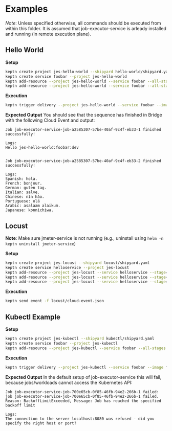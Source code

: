 # Examples

*Note*: Unless specified otherwise, all commands should be executed from within this folder. It is assumed that job-executor-service is arleady installed and running (in remote execution plane).

## Hello World

**Setup**
```bash
keptn create project jes-hello-world --shipyard hello-world/shipyard.yaml
keptn create service foobar --project jes-hello-world
keptn add-resource --project jes-hello-world --service foobar --all-stages --resource hello-world/job-config.yaml --resourceUri job/config.yaml
keptn add-resource --project jes-hello-world --service foobar --all-stages --resource hello-world/greetings.txt --resourceUri greetings.txt
```

**Execution**
```bash
keptn trigger delivery --project jes-hello-world --service foobar --image foobar:1.2.3
```

**Expected Output**
You should see that the sequence has finished in Bridge with the following Cloud Event and output:

```
Job job-executor-service-job-a2585307-57be-40af-9c4f-eb33-1 finished successfully!

Logs:
Hello jes-hello-world:foobar:dev


Job job-executor-service-job-a2585307-57be-40af-9c4f-eb33-2 finished successfully!

Logs:
Spanish: hola.
French: bonjour.
German: guten tag.
Italian: salve.
Chinese: nǐn hǎo.
Portuguese: olá
Arabic: asalaam alaikum.
Japanese: konnichiwa.
```

## Locust

**Note**: Make sure jmeter-service is not running (e.g., uninstall using `helm -n keptn uninstall jmeter-service`)

**Setup**
```bash
keptn create project jes-locust --shipyard locust/shipyard.yaml
keptn create service helloservice --project jes-locust
keptn add-resource --project jes-locust --service helloservice --stage=qa --resource locust/job-config.yaml --resourceUri job/config.yaml
keptn add-resource --project jes-locust --service helloservice --stage=qa --resource locust/basic.py
keptn add-resource --project jes-locust --service helloservice --stage=qa --resource locust/locust.conf
```

**Execution**
```bash
keptn send event -f locust/cloud-event.json
```



## Kubectl Example

**Setup**
```bash
keptn create project jes-kubectl --shipyard kubectl/shipyard.yaml
keptn create service foobar --project jes-kubectl
keptn add-resource --project jes-kubectl --service foobar --all-stages --resource kubectl/job-config.yaml --resourceUri job/config.yaml
```

**Execution**
```bash
keptn trigger delivery --project jes-kubectl --service foobar --image foobar:1.2.3
```

**Expected Output**
In the default setup of job-executor-service this will fail, because jobs/workloads cannot access the Kubernetes API:
```
Job job-executor-service-job-700e65cb-0f85-46fb-94e2-266b-1 failed: job job-executor-service-job-700e65cb-0f85-46fb-94e2-266b-1 failed. Reason: BackoffLimitExceeded, Message: Job has reached the specified backoff limit

Logs: 
The connection to the server localhost:8080 was refused - did you specify the right host or port?
```

